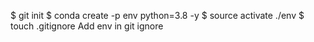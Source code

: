 $ git init
$ conda create -p env python=3.8 -y
$ source activate ./env
$ touch .gitignore
Add env in git ignore
